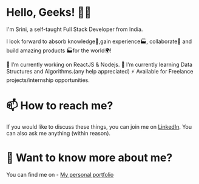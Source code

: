 # Hello, Geeks! 👋🏼
I'm Srini, a self-taught Full Stack Developer from India.

I look forward to absorb knowledge🧠,gain experience🏭, collaborate🤝 and build amazing products 🏭for the world🌍!

🔭 I’m currently working on ReactJS & Nodejs.
🌱 I’m currently learning Data Structures and Algorithms.(any help appreciated)
⚡ Available for Freelance projects/internship opportunities.

# 📫 How to reach me?
If you would like to discuss these things, you can join me on <a href="https://www.linkedin.com/in/srinivasan-gunasekaran/">LinkedIn</a>. You can also ask me anything (within reason).

# 💬 Want to know more about me?
You can find me on - <a href="https://srinivasan-guna.github.io/PortfolioResume/">My personal portfolio</a>
